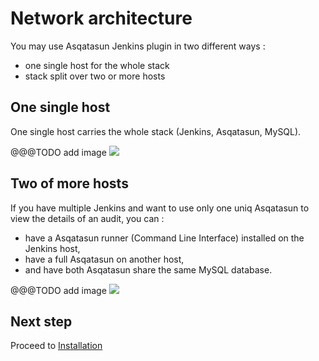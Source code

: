 # Network architecture 

You may use Asqatasun Jenkins plugin in two different ways :

* one single host for the whole stack
* stack split over two or more hosts

## One single host

One single host carries the whole stack (Jenkins, Asqatasun, MySQL).


@@@TODO add image 
![](Images/Asqatasun-Jenkins-Network-architecture-one-host.svg)

## Two of more hosts

If you have multiple Jenkins and want to use only one uniq Asqatasun to
view the details of an audit, you can :

* have a Asqatasun runner (Command Line Interface) installed on the Jenkins host,
* have a full Asqatasun on another host,
* and have both Asqatasun share the same MySQL database.

@@@TODO add image 
![](Images/Asqatasun-Jenkins-Network-architecture-multiple-hosts.svg)

## Next step

Proceed to [Installation](02-install-doc.md)